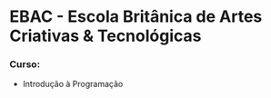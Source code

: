 # EBAC - Escola Britânica de Artes Criativas &amp; Tecnológicas

### Curso:

- Introdução à Programação
